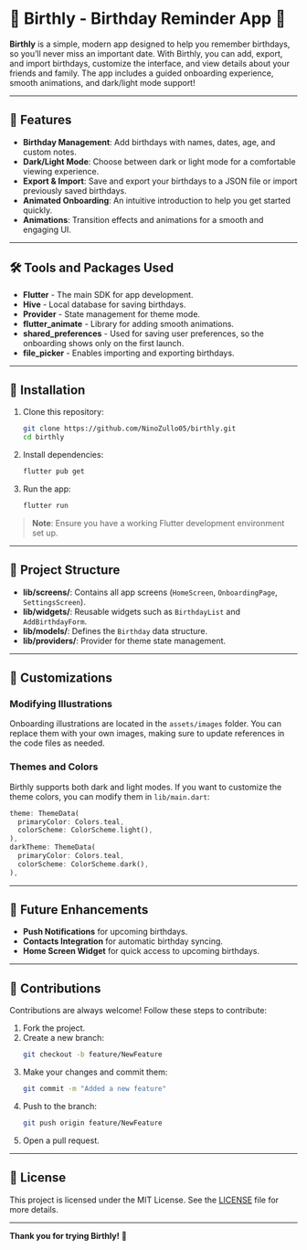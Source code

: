 
# 🎉 Birthly - Birthday Reminder App 🎉

**Birthly** is a simple, modern app designed to help you remember birthdays, so you’ll never miss an important date. With Birthly, you can add, export, and import birthdays, customize the interface, and view details about your friends and family. The app includes a guided onboarding experience, smooth animations, and dark/light mode support!

---

## 🚀 Features

- **Birthday Management**: Add birthdays with names, dates, age, and custom notes.
- **Dark/Light Mode**: Choose between dark or light mode for a comfortable viewing experience.
- **Export & Import**: Save and export your birthdays to a JSON file or import previously saved birthdays.
- **Animated Onboarding**: An intuitive introduction to help you get started quickly.
- **Animations**: Transition effects and animations for a smooth and engaging UI.

---

## 🛠️ Tools and Packages Used

- **Flutter** - The main SDK for app development.
- **Hive** - Local database for saving birthdays.
- **Provider** - State management for theme mode.
- **flutter_animate** - Library for adding smooth animations.
- **shared_preferences** - Used for saving user preferences, so the onboarding shows only on the first launch.
- **file_picker** - Enables importing and exporting birthdays.

---

## 📲 Installation

1. Clone this repository:
   ```bash
   git clone https://github.com/NinoZullo05/birthly.git
   cd birthly
   ```

2. Install dependencies:
   ```bash
   flutter pub get
   ```

3. Run the app:
   ```bash
   flutter run
   ```

> **Note**: Ensure you have a working Flutter development environment set up.

---

## 📖 Project Structure

- **lib/screens/**: Contains all app screens (`HomeScreen`, `OnboardingPage`, `SettingsScreen`).
- **lib/widgets/**: Reusable widgets such as `BirthdayList` and `AddBirthdayForm`.
- **lib/models/**: Defines the `Birthday` data structure.
- **lib/providers/**: Provider for theme state management.
  
---

## 🎨 Customizations

### Modifying Illustrations

Onboarding illustrations are located in the `assets/images` folder. You can replace them with your own images, making sure to update references in the code files as needed.

### Themes and Colors

Birthly supports both dark and light modes. If you want to customize the theme colors, you can modify them in `lib/main.dart`:

```dart
theme: ThemeData(
  primaryColor: Colors.teal,
  colorScheme: ColorScheme.light(),
),
darkTheme: ThemeData(
  primaryColor: Colors.teal,
  colorScheme: ColorScheme.dark(),
),
```

---

## 🔧 Future Enhancements

- **Push Notifications** for upcoming birthdays.
- **Contacts Integration** for automatic birthday syncing.
- **Home Screen Widget** for quick access to upcoming birthdays.

---

## 🤝 Contributions

Contributions are always welcome! Follow these steps to contribute:

1. Fork the project.
2. Create a new branch:
   ```bash
   git checkout -b feature/NewFeature
   ```
3. Make your changes and commit them:
   ```bash
   git commit -m "Added a new feature"
   ```
4. Push to the branch:
   ```bash
   git push origin feature/NewFeature
   ```
5. Open a pull request.

---

## 📄 License

This project is licensed under the MIT License. See the [LICENSE](LICENSE) file for more details.

---

**Thank you for trying Birthly!** 🎂
